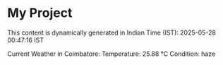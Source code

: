 # My Project

This content is dynamically generated in Indian Time (IST): 2025-05-28 00:47:16 IST


Current Weather in Coimbatore:
Temperature: 25.88 °C
Condition: haze
